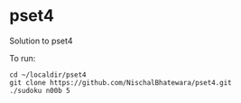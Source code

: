 # pset4

Solution to pset4

To run:

`cd ~/localdir/pset4` <br>
`git clone https://github.com/NischalBhatewara/pset4.git` <br>
`./sudoku n00b 5`
